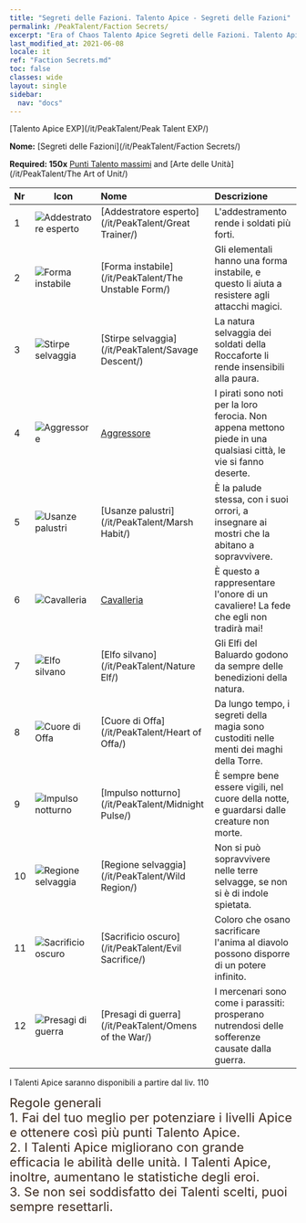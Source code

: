 ```yaml
---
title: "Segreti delle Fazioni. Talento Apice - Segreti delle Fazioni"
permalink: /PeakTalent/Faction Secrets/
excerpt: "Era of Chaos Talento Apice Segreti delle Fazioni. Talento Apice Segreti delle Fazioni. Segreti delle Fazioni"
last_modified_at: 2021-06-08
locale: it
ref: "Faction Secrets.md"
toc: false
classes: wide
layout: single
sidebar:
  nav: "docs"
---
```


  [Talento Apice EXP](/it/PeakTalent/Peak Talent EXP/)

  **Nome:** [Segreti delle Fazioni](/it/PeakTalent/Faction Secrets/)

  **Required: 150x** [Punti Talento massimi](/ItemsIT/con_934/) and [Arte delle Unità](/it/PeakTalent/The Art of Unit/)

  | Nr | Icon | Nome | Descrizione |
  |:---|------|:-----------|:-----------|
  | 1 | ![Addestratore esperto](/images/pt/talent_3001.png) | [Addestratore esperto](/it/PeakTalent/Great Trainer/) | L'addestramento rende i soldati più forti. |
  | 2 | ![Forma instabile](/images/pt/talent_3002.png) | [Forma instabile](/it/PeakTalent/The Unstable Form/) | Gli elementali hanno una forma instabile, e questo li aiuta a resistere agli attacchi magici. |
  | 3 | ![Stirpe selvaggia](/images/pt/talent_3003.png) | [Stirpe selvaggia](/it/PeakTalent/Savage Descent/) | La natura selvaggia dei soldati della Roccaforte li rende insensibili alla paura. |
  | 4 | ![Aggressore](/images/pt/talent_3004.png) | [Aggressore](/it/PeakTalent/Aggressor/) | I pirati sono noti per la loro ferocia. Non appena mettono piede in una qualsiasi città, le vie si fanno deserte. |
  | 5 | ![Usanze palustri](/images/pt/talent_3005.png) | [Usanze palustri](/it/PeakTalent/Marsh Habit/) | È la palude stessa, con i suoi orrori, a insegnare ai mostri che la abitano a sopravvivere. |
  | 6 | ![Cavalleria](/images/pt/talent_3006.png) | [Cavalleria](/it/PeakTalent/Chivalry/) | È questo a rappresentare l'onore di un cavaliere! La fede che egli non tradirà mai! |
  | 7 | ![Elfo silvano](/images/pt/talent_3007.png) | [Elfo silvano](/it/PeakTalent/Nature Elf/) | Gli Elfi del Baluardo godono da sempre delle benedizioni della natura. |
  | 8 | ![Cuore di Offa](/images/pt/talent_3008.png) | [Cuore di Offa](/it/PeakTalent/Heart of Offa/) | Da lungo tempo, i segreti della magia sono custoditi nelle menti dei maghi della Torre. |
  | 9 | ![Impulso notturno](/images/pt/talent_3009.png) | [Impulso notturno](/it/PeakTalent/Midnight Pulse/) | È sempre bene essere vigili, nel cuore della notte, e guardarsi dalle creature non morte. |
  | 10 | ![Regione selvaggia](/images/pt/talent_3010.png) | [Regione selvaggia](/it/PeakTalent/Wild Region/) | Non si può sopravvivere nelle terre selvagge, se non si è di indole spietata. |
  | 11 | ![Sacrificio oscuro](/images/pt/talent_3011.png) | [Sacrificio oscuro](/it/PeakTalent/Evil Sacrifice/) | Coloro che osano sacrificare l'anima al diavolo possono disporre di un potere infinito. |
  | 12 | ![Presagi di guerra](/images/pt/talent_3012.png) | [Presagi di guerra](/it/PeakTalent/Omens of the War/) | I mercenari sono come i parassiti: prosperano nutrendosi delle sofferenze causate dalla guerra. |



  I Talenti Apice saranno disponibili a partire dal liv. 110

  <span style="color: #3c2a1e;font-size:22px">Regole generali</span><br/><span style="color: #3c2a1e;font-size:22px">1. Fai del tuo meglio per potenziare i livelli Apice e ottenere così più punti Talento Apice. </span><br/><span style="color: #3c2a1e;font-size:22px">2. I Talenti Apice migliorano con grande efficacia le abilità delle unità. I Talenti Apice, inoltre, aumentano le statistiche degli eroi. </span><br/><span style="color: #3c2a1e;font-size:22px">3. Se non sei soddisfatto dei Talenti scelti, puoi sempre resettarli.</span><br/>

